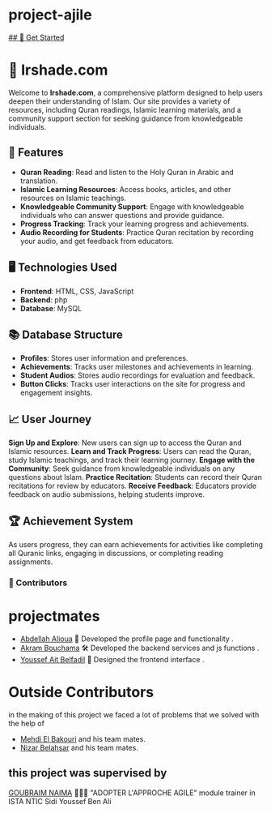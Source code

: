 ﻿# project-ajile
[## 🚀 Get Started](http://irshade.wuaze.com/)
# 📖 Irshade.com

Welcome to **Irshade.com**, a comprehensive platform designed to help users deepen their understanding of Islam. Our site provides a variety of resources, including Quran readings, Islamic learning materials, and a community support section for seeking guidance from knowledgeable individuals.

## 🌟 Features

- **Quran Reading**: Read and listen to the Holy Quran in Arabic and translation.
- **Islamic Learning Resources**: Access books, articles, and other resources on Islamic teachings.
- **Knowledgeable Community Support**: Engage with knowledgeable individuals who can answer questions and provide guidance.
- **Progress Tracking**: Track your learning progress and achievements.
- **Audio Recording for Students**: Practice Quran recitation by recording your audio, and get feedback from educators.

## 🖥️ Technologies Used

- **Frontend**: HTML, CSS, JavaScript
- **Backend**: php
- **Database**: MySQL

## 📚 Database Structure

- **Profiles**: Stores user information and preferences.
- **Achievements**: Tracks user milestones and achievements in learning.
- **Student Audios**: Stores audio recordings for evaluation and feedback.
- **Button Clicks**: Tracks user interactions on the site for progress and engagement insights.

## 📈 User Journey

**Sign Up and Explore**: New users can sign up to access the Quran and Islamic resources.
**Learn and Track Progress**: Users can read the Quran, study Islamic teachings, and track their learning journey.
**Engage with the Community**: Seek guidance from knowledgeable individuals on any questions about Islam.
**Practice Recitation**: Students can record their Quran recitations for review by educators.
**Receive Feedback**: Educators provide feedback on audio submissions, helping students improve.

## 🏆 Achievement System

As users progress, they can earn achievements for activities like completing all Quranic links, engaging in discussions, or completing reading assignments.

### 👥 Contributors
# projectmates
- [Abdellah Alioua](https://github.com/ABDELLAH-H2) 👤 Developed the profile page and functionality .
- [Akram Bouchama](https://github.com/bochamaakram) 🛠  Developed the backend services and js functions .
- [Youssef Ait Belfadil](https://github.com/YoussefAitBelfadil) 🎨 Designed the frontend interface .
 # Outside Contributors
 in the making of this project we faced a lot of problems that we solved with the help of 
- [Mehdi El Bakouri](https://github.com/sirconscious) and his team mates.
- [Nizar Belahsar](https://github.com/benlahsar) and his team mates.

## this project was supervised by 
[GOUBRAIM NAIMA](https://github.com/GOUBRAIM-NAIMA) 👩🏻‍🏫 "ADOPTER L'APPROCHE AGILE" module trainer in ISTA NTIC Sidi Youssef Ben Ali
